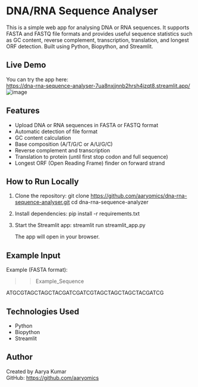 # DNA/RNA Sequence Analyser
This is a simple web app for analysing DNA or RNA sequences. It supports FASTA and FASTQ file formats and provides useful sequence statistics such as GC content, reverse complement, transcription, translation, and longest ORF detection. Built using Python, Biopython, and Streamlit.

## Live Demo
You can try the app here:  
https://dna-rna-sequence-analyser-7ua8nxjjnnb2hrsh4jzqt8.streamlit.app/
![image](https://github.com/user-attachments/assets/af2be196-ed78-4d6e-ad10-4782c8cb14c6)


## Features
- Upload DNA or RNA sequences in FASTA or FASTQ format
- Automatic detection of file format
- GC content calculation
- Base composition (A/T/G/C or A/U/G/C)
- Reverse complement and transcription
- Translation to protein (until first stop codon and full sequence)
- Longest ORF (Open Reading Frame) finder on forward strand

## How to Run Locally
1. Clone the repository:
   git clone https://github.com/aaryomics/dna-rna-sequence-analyser.git
   cd dna-rna-sequence-analyzer

2. Install dependencies:
   pip install -r requirements.txt

3. Start the Streamlit app:
   streamlit run streamlit_app.py
   
   The app will open in your browser.

## Example Input
Example (FASTA format):
> >Example_Sequence

ATGCGTAGCTAGCTACGATCGATCGTAGCTAGCTAGCTACGATCG

## Technologies Used
- Python
- Biopython
- Streamlit

## Author
Created by Aarya Kumar  
GitHub: https://github.com/aaryomics 
